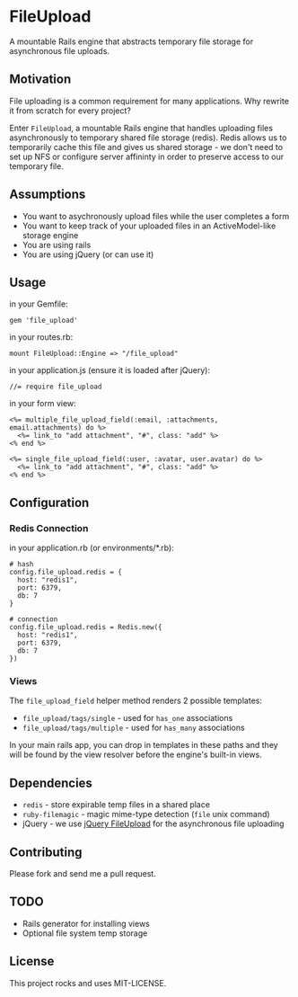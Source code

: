 # FileUpload

A mountable Rails engine that abstracts temporary file storage for asynchronous file uploads.

## Motivation

File uploading is a common requirement for many applications. Why rewrite it from scratch for every project?

Enter `FileUpload`, a mountable Rails engine that handles uploading files asynchronously to temporary shared file storage (redis). Redis allows us to temporarily cache this file and gives us shared storage - we don't need to set up NFS or configure server affininty in order to preserve access to our temporary file.

## Assumptions

* You want to asychronously upload files while the user completes a form
* You want to keep track of your uploaded files in an ActiveModel-like storage engine
* You are using rails
* You are using jQuery (or can use it)

## Usage

in your Gemfile:

```
gem 'file_upload'
```

in your routes.rb:

```
mount FileUpload::Engine => "/file_upload"
```

in your application.js (ensure it is loaded after jQuery):

```
//= require file_upload
```

in your form view:

```
<%= multiple_file_upload_field(:email, :attachments, email.attachments) do %>
  <%= link_to "add attachment", "#", class: "add" %>
<% end %>

<%= single_file_upload_field(:user, :avatar, user.avatar) do %>
  <%= link_to "add attachment", "#", class: "add" %>
<% end %>
```

## Configuration

### Redis Connection

in your application.rb (or environments/*.rb):

```
# hash
config.file_upload.redis = {
  host: "redis1",
  port: 6379,
  db: 7
}

# connection
config.file_upload.redis = Redis.new({
  host: "redis1",
  port: 6379,
  db: 7
})
```

### Views

The `file_upload_field` helper method renders 2 possible templates: 

* `file_upload/tags/single`	 - used for `has_one` associations
* `file_upload/tags/multiple` - used for `has_many` associations

In your main rails app, you can drop in templates in these paths and they will be found by the view resolver before the engine's built-in views.

## Dependencies

* `redis` - store expirable temp files in a shared place
* `ruby-filemagic` - magic mime-type detection (`file` unix command)
* jQuery - we use [jQuery FileUpload][jquery-file-upload] for the asynchronous file uploading

## Contributing

Please fork and send me a pull request.

## TODO

* Rails generator for installing views
* Optional file system temp storage

## License

This project rocks and uses MIT-LICENSE.

[jquery-file-upload]: https://github.com/blueimp/jQuery-File-Upload